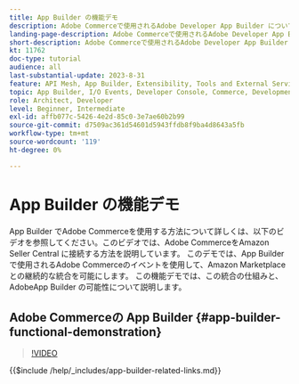 ```yaml
---
title: App Builder の機能デモ
description: Adobe Commerceで使用されるAdobe Developer App Builder について説明し、その技術的デモを示します
landing-page-description: Adobe Commerceで使用されるAdobe Developer App Builder について説明し、その技術的デモを示します
short-description: Adobe Commerceで使用されるAdobe Developer App Builder について説明し、その技術的デモを示します
kt: 11762
doc-type: tutorial
audience: all
last-substantial-update: 2023-8-31
feature: API Mesh, App Builder, Extensibility, Tools and External Services, Backend Development
topic: App Builder, I/O Events, Developer Console, Commerce, Development, Integrations
role: Architect, Developer
level: Beginner, Intermediate
exl-id: affb077c-5426-4e2d-85c0-3e7ae60b2b99
source-git-commit: d7509ac361d54601d5943ffdb8f9ba4d8643a5fb
workflow-type: tm+mt
source-wordcount: '119'
ht-degree: 0%

---
```


# App Builder の機能デモ

App Builder でAdobe Commerceを使用する方法について詳しくは、以下のビデオを参照してください。このビデオでは、Adobe CommerceをAmazon Seller Central に接続する方法を説明しています。 このデモでは、App Builder で使用されるAdobe Commerceのイベントを使用して、Amazon Marketplace との継続的な統合を可能にします。 この機能デモでは、この統合の仕組みと、AdobeApp Builder の可能性について説明します。

## Adobe Commerceの App Builder {#app-builder-functional-demonstration}

>[!VIDEO](https://video.tv.adobe.com/v/3413502?learn=on)

{{$include /help/_includes/app-builder-related-links.md}}
